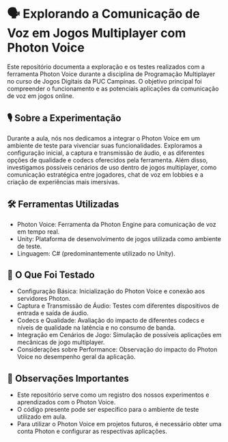 # 🗣️ Explorando a Comunicação de Voz em Jogos Multiplayer com Photon Voice

Este repositório documenta a exploração e os testes realizados com a ferramenta Photon Voice durante a disciplina de Programação Multiplayer no curso de Jogos Digitais da PUC Campinas. O objetivo principal foi compreender o funcionamento e as potenciais aplicações da comunicação de voz em jogos online.

## 🎙️ Sobre a Experimentação

Durante a aula, nós nos dedicamos a integrar o Photon Voice em um ambiente de teste para vivenciar suas funcionalidades. Exploramos a configuração inicial, a captura e transmissão de áudio, e as diferentes opções de qualidade e codecs oferecidos pela ferramenta. Além disso, investigamos possíveis cenários de uso dentro de jogos multiplayer, como comunicação estratégica entre jogadores, chat de voz em lobbies e a criação de experiências mais imersivas.

## 🛠️ Ferramentas Utilizadas

- Photon Voice: Ferramenta da Photon Engine para comunicação de voz em tempo real.
- Unity: Plataforma de desenvolvimento de jogos utilizada como ambiente de teste.
- Linguagem: C# (predominantemente utilizado no Unity).
  
## 🧪 O Que Foi Testado

- Configuração Básica: Inicialização do Photon Voice e conexão aos servidores Photon.
- Captura e Transmissão de Áudio: Testes com diferentes dispositivos de entrada e saída de áudio.
- Codecs e Qualidade: Avaliação do impacto de diferentes codecs e níveis de qualidade na latência e no consumo de banda.
- Integração em Cenários de Jogo: Simulação de possíveis aplicações em mecânicas de jogo multiplayer.
- Considerações sobre Performance: Observação do impacto do Photon Voice no desempenho geral da aplicação.
  
## 📌 Observações Importantes

- Este repositório serve como um registro dos nossos experimentos e aprendizados com o Photon Voice.
- O código presente pode ser específico para o ambiente de teste utilizado em aula.
- Para utilizar o Photon Voice em projetos futuros, é necessário obter uma conta Photon e configurar as respectivas aplicações.
